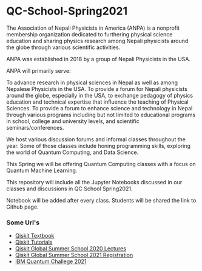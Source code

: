 # QC-School-Spring2021

The Association of Nepali Physicists in America (ANPA) is a nonprofit membership organization dedicated to furthering physical science education and sharing physics research among Nepali physicists around the globe through various scientific activities.

ANPA was established in 2018 by a group of Nepali Physicists in the USA.


ANPA will primarily serve:


To advance research in physical sciences in Nepal as well as among Nepalese Physicists in the USA.
To provide a forum for Nepali physicists around the globe, especially in the USA, to exchange pedagogy of physics education and technical expertise that influence the teaching of Physical Sciences.
To provide a forum to enhance science and technology in Nepal through various programs including but not limited to educational programs in school, college and university levels, and scientific seminars/conferences.

We host various discussion forums and informal classes throughout the year. Some of those classes include honing programming skills, exploring the world of Quantum Computing, and Data Science.

This Spring we will be offering Quantum Computing classes with a focus on Quantum Machine Learning.

This repository will include all the Jupyter Notebooks discussed in our classes and discussions in QC School Spring2021. 

Notebook will be added after every class. Students will be shared the link to Github page. 


### Some Url's

* [Qiskit Textbook](https://qiskit.org/textbook/preface.html)  
* [Qiskit Tutorials](https://qiskit.org/documentation/tutorials/circuits/1_getting_started_with_qiskit.html)     
* [Qiskit Global Summer School 2020 Lectures](https://qiskit.org/learn/intro-qc-qh/) 
* [Qiskit Global Summer School 2021 Registration](https://qiskit.org/events/summer-school/)  
* [IBM Quantum Challege 2021](https://challenges.quantum-computing.ibm.com/iqc21)  





